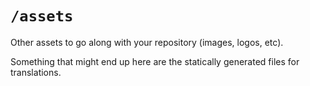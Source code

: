 # `/assets`

Other assets to go along with your repository (images, logos, etc).

Something that might end up here are the statically generated files for translations.
